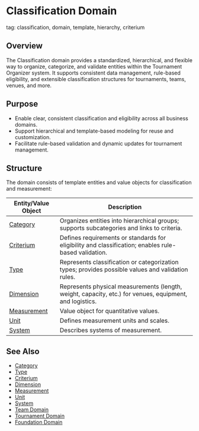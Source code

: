 # Classification Domain

tag: classification, domain, template, hierarchy, criterium

## Overview

The Classification domain provides a standardized, hierarchical, and flexible way to organize, categorize, and validate entities within the Tournament Organizer system. It supports consistent data management, rule-based eligibility, and extensible classification structures for tournaments, teams, venues, and more.

## Purpose

- Enable clear, consistent classification and eligibility across all business domains.
- Support hierarchical and template-based modeling for reuse and customization.
- Facilitate rule-based validation and dynamic updates for tournament management.

## Structure

The domain consists of template entities and value objects for classification and measurement:

| Entity/Value Object | Description |
|--------------------|-------------|
| [Category](category.md) | Organizes entities into hierarchical groups; supports subcategories and links to criteria. |
| [Criterium](criterium.md) | Defines requirements or standards for eligibility and classification; enables rule-based validation. |
| [Type](type.md) | Represents classification or categorization types; provides possible values and validation rules. |
| [Dimension](dimension.md) | Represents physical measurements (length, weight, capacity, etc.) for venues, equipment, and logistics. |
| [Measurement](measurement/measurement.md) | Value object for quantitative values. |
| [Unit](measurement/unit.md) | Defines measurement units and scales. |
| [System](measurement/system.md) | Describes systems of measurement. |

## See Also

- [Category](category.md)
- [Type](type.md)
- [Criterium](criterium.md)
- [Dimension](dimension.md)
- [Measurement](measurement/measurement.md)
- [Unit](measurement/unit.md)
- [System](measurement/system.md)
- [Team Domain](../team/README.md)
- [Tournament Domain](../tournament/README.md)
- [Foundation Domain](../foundation/README.md)
